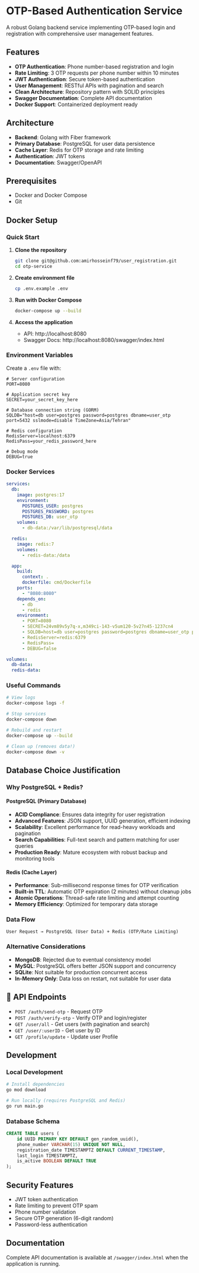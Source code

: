 # OTP-Based Authentication Service

A robust Golang backend service implementing OTP-based login and registration with comprehensive user management features.

## Features

- **OTP Authentication**: Phone number-based registration and login
- **Rate Limiting**: 3 OTP requests per phone number within 10 minutes
- **JWT Authentication**: Secure token-based authentication
- **User Management**: RESTful APIs with pagination and search
- **Clean Architecture**: Repository pattern with SOLID principles
- **Swagger Documentation**: Complete API documentation
- **Docker Support**: Containerized deployment ready

## Architecture

- **Backend**: Golang with Fiber framework
- **Primary Database**: PostgreSQL for user data persistence
- **Cache Layer**: Redis for OTP storage and rate limiting
- **Authentication**: JWT tokens
- **Documentation**: Swagger/OpenAPI

## Prerequisites

- Docker and Docker Compose
- Git

## Docker Setup

### Quick Start

1. **Clone the repository**
   ```bash
   git clone git@github.com:amirhosseinf79/user_registration.git
   cd otp-service
   ```

2. **Create environment file**
   ```bash
   cp .env.example .env
   ```

3. **Run with Docker Compose**
   ```bash
   docker-compose up --build
   ```

4. **Access the application**
   - API: http://localhost:8080
   - Swagger Docs: http://localhost:8080/swagger/index.html

### Environment Variables

Create a `.env` file with:

```env
# Server configuration
PORT=8080

# Application secret key
SECRET=your_secret_key_here

# Database connection string (GORM)
SQLDB="host=db user=postgres password=postgres dbname=user_otp port=5432 sslmode=disable TimeZone=Asia/Tehran"

# Redis configuration
RedisServer=localhost:6379
RedisPass=your_redis_password_here

# Debug mode
DEBUG=true
```

### Docker Services

```yaml
services:
  db:
    image: postgres:17
    environment:
      POSTGRES_USER: postgres
      POSTGRES_PASSWORD: postgres
      POSTGRES_DB: user_otp
    volumes:
      - db-data:/var/lib/postgresql/data

  redis:
    image: redis:7
    volumes:
      - redis-data:/data

  app:
    build:
      context: .
      dockerfile: cmd/Dockerfile
    ports:
      - "8080:8080"
    depends_on:
      - db
      - redis
    environment:
      - PORT=8080
      - SECRET=24vm89v5y7q-x,m349ci-143-v5um120-5v27n45-1237cn4
      - SQLDB=host=db user=postgres password=postgres dbname=user_otp port=5432 sslmode=disable TimeZone=Asia/Tehran
      - RedisServer=redis:6379
      - RedisPass=
      - DEBUG=false

volumes:
  db-data:
  redis-data:
```

### Useful Commands

```bash
# View logs
docker-compose logs -f

# Stop services
docker-compose down

# Rebuild and restart
docker-compose up --build

# Clean up (removes data!)
docker-compose down -v
```

## Database Choice Justification

### Why PostgreSQL + Redis?

#### PostgreSQL (Primary Database)
- **ACID Compliance**: Ensures data integrity for user registration
- **Advanced Features**: JSON support, UUID generation, efficient indexing
- **Scalability**: Excellent performance for read-heavy workloads and pagination
- **Search Capabilities**: Full-text search and pattern matching for user queries
- **Production Ready**: Mature ecosystem with robust backup and monitoring tools

#### Redis (Cache Layer)
- **Performance**: Sub-millisecond response times for OTP verification
- **Built-in TTL**: Automatic OTP expiration (2 minutes) without cleanup jobs
- **Atomic Operations**: Thread-safe rate limiting and attempt counting
- **Memory Efficiency**: Optimized for temporary data storage

### Data Flow
```
User Request → PostgreSQL (User Data) + Redis (OTP/Rate Limiting)
```

### Alternative Considerations
- **MongoDB**: Rejected due to eventual consistency model
- **MySQL**: PostgreSQL offers better JSON support and concurrency
- **SQLite**: Not suitable for production concurrent access
- **In-Memory Only**: Data loss on restart, not suitable for user data

## 🔧 API Endpoints

- `POST /auth/send-otp` - Request OTP
- `POST /auth/verify-otp` - Verify OTP and login/register
- `GET /user/all` - Get users (with pagination and search)
- `GET /user/:userID` - Get user by ID
- `GET /profile/update` - Update user Profile

## Development

### Local Development
```bash
# Install dependencies
go mod download

# Run locally (requires PostgreSQL and Redis)
go run main.go
```

### Database Schema
```sql
CREATE TABLE users (
    id UUID PRIMARY KEY DEFAULT gen_random_uuid(),
    phone_number VARCHAR(15) UNIQUE NOT NULL,
    registration_date TIMESTAMPTZ DEFAULT CURRENT_TIMESTAMP,
    last_login TIMESTAMPTZ,
    is_active BOOLEAN DEFAULT TRUE
);
```

## Security Features

- JWT token authentication
- Rate limiting to prevent OTP spam
- Phone number validation
- Secure OTP generation (6-digit random)
- Password-less authentication

## Documentation

Complete API documentation is available at `/swagger/index.html` when the application is running.
